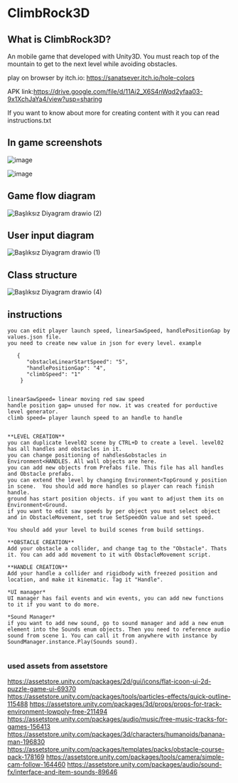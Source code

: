 # ClimbRock3D
## What is ClimbRock3D?
An mobile game that developed with Unity3D.
You must reach top of the mountain to get to the next level while avoiding obstacles.

play on browser by itch.io: https://sanatsever.itch.io/hole-colors

APK link:https://drive.google.com/file/d/11Ai2_X6S4nWqd2yfaa03-9x1XchJaYa4/view?usp=sharing

If you want to know about more for creating content with it you can read instructions.txt

## In game screenshots

![image](https://user-images.githubusercontent.com/44952253/183712163-2b4abcd3-dd38-4bef-ac29-9d5772ab4db6.png)

![image](https://user-images.githubusercontent.com/44952253/183712297-3868f771-b38f-44c5-9c0d-bace109a4b2e.png)


## Game flow diagram

![Başlıksız Diyagram drawio (2)](https://user-images.githubusercontent.com/44952253/183711446-9306e934-ed54-46c8-a4c0-69d44198ead6.png)

## User input diagram

![Başlıksız Diyagram drawio (1)](https://user-images.githubusercontent.com/44952253/183711542-c0e3df87-03cf-4ca0-a295-32dce85e3ec9.png)

## Class structure

![Başlıksız Diyagram drawio (4)](https://user-images.githubusercontent.com/44952253/183711322-e052d055-dbe3-4679-99b8-bf0e285ac507.png)

## instructions
```
you can edit player launch speed, linearSawSpeed, handlePositionGap by values.json file.
you need to create new value in json for every level. example
   
   {
      "obstacleLinearStartSpeed": "5",
      "handlePositionGap": "4",
      "climbSpeed": "1"
    }


linearSawSpeed= linear moving red saw speed
handle position gap= unused for now. it was created for porductive level generator.
climb speed= player launch speed to an handle to handle


**LEVEL CREATION**
you can duplicate level02 scene by CTRL+D to create a level. level02 has all handles and obstacles in it.
you can change positioning of nahdles&obstacles in Environment<HANDLES. All wall objects are here.
you can add new objects from Prefabs file. This file has all handles and Obstacle prefabs.
you can extend the level by changing Environment<TopGround y position in scene.  You should add more handles so player can reach finish handle.
ground has start position objects. if you want to adjust them its on Environment<Ground.
if you want to edit saw speeds by per object you must select object and in ObstacleMovement, set true SetSpeedOn value and set speed.

You should add your level to build scenes from build settings.

**OBSTACLE CREATION**
Add your obstacle a collider, and change tag to the "Obstacle". Thats it. You can add add movement to it with ObstacleMovement script.

**HANDLE CREATION**
Add your handle a collider and rigidbody with freezed position and location, and make it kinematic. Tag it "Handle".

*UI manager*
UI manager has fail events and win events, you can add new functions to it if you want to do more.

*Sound Manager*
if you want to add new sound, go to sound manager and add a new enum element into the Sounds enum objects. Then you need to reference audio sound from scene 1. You can call it from anywhere with instance by SoundManager.instance.Play(Sounds sound).


```
### used assets from assetstore

https://assetstore.unity.com/packages/2d/gui/icons/flat-icoon-ui-2d-puzzle-game-ui-69370
https://assetstore.unity.com/packages/tools/particles-effects/quick-outline-115488
https://assetstore.unity.com/packages/3d/props/props-for-track-environment-lowpoly-free-211494
https://assetstore.unity.com/packages/audio/music/free-music-tracks-for-games-156413
https://assetstore.unity.com/packages/3d/characters/humanoids/banana-man-196830
https://assetstore.unity.com/packages/templates/packs/obstacle-course-pack-178169
https://assetstore.unity.com/packages/tools/camera/simple-cam-follow-164460
https://assetstore.unity.com/packages/audio/sound-fx/interface-and-item-sounds-89646
